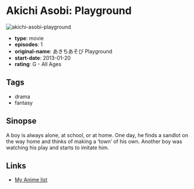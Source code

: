 # Akichi Asobi: Playground

![akichi-asobi-playground](https://cdn.myanimelist.net/images/anime/12/86131.jpg)

-   **type**: movie
-   **episodes**: 1
-   **original-name**: あきちあそび Playground
-   **start-date**: 2013-01-20
-   **rating**: G - All Ages

## Tags

-   drama
-   fantasy

## Sinopse

A boy is always alone, at school, or at home. One day, he finds a sandlot on the way home and thinks of making a ‘town’ of his own. Another boy was watching his play and starts to imitate him.

## Links

-   [My Anime list](https://myanimelist.net/anime/35706/Akichi_Asobi__Playground)
